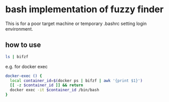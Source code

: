 # bash implementation of fuzzy finder

This is for a poor target machine or temporary .bashrc setting login environment.

## how to use
``` bash
ls | bifzf
```

e.g. for docker exec
``` bash
docker-exec () {
  local container_id=$(docker ps | bifzf | awk '{print $1}')
  [[ -z $container_id ]] && return
  docker exec -it $container_id /bin/bash
}
```

